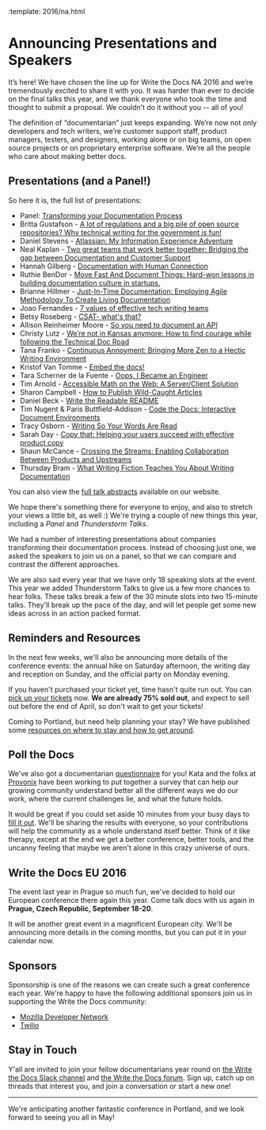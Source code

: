 :template: 2016/na.html

# Announcing Presentations and Speakers

It’s here! We have chosen the line up for Write the Docs NA 2016
and we’re tremendously excited to share it with you. 
It was harder than ever to decide on the final talks this year, 
and we thank everyone who took the time and thought to submit a proposal. 
We couldn’t do it without you -- all of you! 

The definition of “documentarian” 
just keeps expanding. We’re now not only developers and tech writers, 
we’re customer support staff, product managers, testers, and designers, 
working alone or on big teams, on open source projects 
or on proprietary enterprise software. 
We’re all the people who care about making better docs.

## Presentations (and a Panel!)

So here it is, the full list of presentations:

* Panel: [Transforming your Documentation Process](http://www.writethedocs.org/conf/na/2016/speakers/#speaker-panel)
* Britta Gustafson - [A lot of regulations and a big pile of open source repositories? Why technical writing for the government is fun!](http://www.writethedocs.org/conf/na/2016/speakers/#speaker-britta-gustafson)
* Daniel Stevens - [Atlassian: My Information Experience Adventure](http://www.writethedocs.org/conf/na/2016/speakers/#speaker-daniel-stevens)
* Neal Kaplan - [Two great teams that work better together: Bridging the gap between Documentation and Customer Support](http://www.writethedocs.org/conf/na/2016/speakers/#speaker-neal-kaplan)
* Hannah Gilberg - [Documentation with Human Connection](http://www.writethedocs.org/conf/na/2016/speakers/#speaker-hannah-gilberg)
* Ruthie BenDor - [Move Fast And Document Things: Hard-won lessons in building documentation culture in startups.](http://www.writethedocs.org/conf/na/2016/speakers/#speaker-ruthie-bendor)
* Brianne Hillmer - [Just-In-Time Documentation: Employing Agile Methodology To Create Living Documentation](http://www.writethedocs.org/conf/na/2016/speakers/#speaker-brianne-hillmer)
* Joao Fernandes - [7 values of effective tech writing teams](http://www.writethedocs.org/conf/na/2016/speakers/#speaker-joao-fernandes)
* Betsy Roseberg - [CSAT- what's that?](http://www.writethedocs.org/conf/na/2016/speakers/#speaker-betsy-roseberg)
* Allison Reinheimer Moore - [So you need to document an API](http://www.writethedocs.org/conf/na/2016/speakers/#speaker-allison-reinheimer-moore)
* Christy Lutz - [We’re not in Kansas anymore: How to find courage while following the Technical Doc Road](http://www.writethedocs.org/conf/na/2016/speakers/#speaker-christy-lutz)
* Tana Franko - [Continuous Annoyment: Bringing More Zen to a Hectic Writing Environment](http://www.writethedocs.org/conf/na/2016/speakers/#speaker-tana-franko)
* Kristof Van Tomme - [Embed the docs!  ](http://www.writethedocs.org/conf/na/2016/speakers/#speaker-kristof-van-tomme)
* Tara Scherner de la Fuente - [Oops, I Became an Engineer](http://www.writethedocs.org/conf/na/2016/speakers/#speaker-tara-scherner-de-la-fuente)
* Tim Arnold - [Accessible Math on the Web: A Server/Client Solution](http://www.writethedocs.org/conf/na/2016/speakers/#speaker-tim-arnold)
* Sharon Campbell - [How to Publish Wild-Caught Articles](http://www.writethedocs.org/conf/na/2016/speakers/#speaker-sharon-campbell)
* Daniel Beck - [Write the Readable README](http://www.writethedocs.org/conf/na/2016/speakers/#speaker-daniel-beck)
* Tim Nugent & Paris Buttfield-Addison - [Code the Docs: Interactive Document Environments](http://www.writethedocs.org/conf/na/2016/speakers/#speaker-tim-nugent)
* Tracy Osborn - [Writing So Your Words Are Read](http://www.writethedocs.org/conf/na/2016/speakers/#speaker-tracy-osborn)
* Sarah Day - [Copy that: Helping your users succeed with effective product copy](http://www.writethedocs.org/conf/na/2016/speakers/#speaker-sarah-day)
* Shaun McCance - [Crossing the Streams: Enabling Collaboration Between Products and Upstreams ](http://www.writethedocs.org/conf/na/2016/speakers/#speaker-shaun-mccance)
* Thursday Bram - [What Writing Fiction Teaches You About Writing Documentation](http://www.writethedocs.org/conf/na/2016/speakers/#speaker-thursday-bram)

You can also view the [full talk abstracts][talks] available on our website.

We hope there's something there for everyone to enjoy,
and also to stretch your views a little bit, as well :)
We're trying a couple of new things this year,
including a *Panel* and *Thunderstorm Talks*.

We had a number of interesting presentations about companies transforming their documentation process.
Instead of choosing just one,
we asked the speakers to join us on a panel,
so that we can compare and contrast the different approaches.

We are also sad every year that we have only 18 speaking slots at the event.
This year we added Thunderstorm Talks to give us a few more chances to hear folks.
These talks break a few of the 30 minute slots into two 15-minute talks.
They'll break up the pace of the day,
and will let people get some new ideas across in an action packed format.

[talks]: http://www.writethedocs.org/conf/na/2016/speakers/

## Reminders and Resources

In the next few weeks, we'll also be announcing more details of the
conference events: the annual hike on Saturday afternoon, the writing 
day and reception on Sunday, and the official party on
Monday evening. 

If you haven't purchased your ticket yet, time hasn't quite run out. 
You can [pick up your tickets][tickets] now. 
**We are already 75% sold out**,
and expect to sell out before the end of April,
so don't wait to get your tickets!

Coming to Portland, but need help planning your stay? 
We have published some [resources on where to stay and how to get around][visiting].

[visiting]: http://writethedocs.org/conf/na/2016/visiting/
[tickets]: http://writethedocs.org/conf/na/2016/#tickets

## Poll the Docs

We've also got a documentarian [questionnaire][survey] for you! Kata and the folks at [Provonix][provonix] have been 
working to put together a survey that can help our growing community understand better all the 
different ways we do our work, where the current challenges lie, and what the future holds.

It would be great if you could set aside 10 minutes from your busy days to [fill it out][survey].
We'll be sharing the results with everyone, so your contributions will help the community as a whole understand itself better.
Think of it like therapy,
except at the end we get a better conference,
better tools,
and the uncanny feeling that maybe we aren't alone in this crazy universe of ours.

[survey]: http://goo.gl/forms/E12jOHaR9x
[provonix]: http://pronovix.com/

## Write the Docs EU 2016

The event last year in Prague so much fun,
we've decided to hold our European conference there again this year.
Come talk docs with us again in **Prague, Czech Republic, September 18-20**.

It will be another great event in a magnificent European city.
We'll be announcing more details in the coming months,
but you can put it in your calendar now.


## Sponsors

Sponsorship is one of the reasons we can create such a great 
conference each year. We're happy to have the following additional sponsors join us
in supporting the Write the Docs community:

 * [Mozilla Developer Network](https://developer.mozilla.org/en-US/)
 * [Twilio](https://www.twilio.com/)


## Stay in Touch

Y'all are invited to join your fellow documentarians year round on 
[the Write the Docs Slack channel][channel] and 
[the Write the Docs forum][forum]. Sign up, catch up 
on threads that interest you, and join a conversation or start a new one!

[channel]: http://slack.writethedocs.org/
[forum]: http://forum.writethedocs.org/

----

We're anticipating another fantastic conference in Portland,
and we look forward to seeing you all in May!
